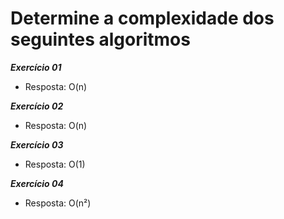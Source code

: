 # Determine a complexidade dos seguintes algoritmos

***Exercício 01***
- Resposta: O(n)


***Exercício 02***
- Resposta: O(n)


***Exercício 03***
- Resposta: O(1)


***Exercício 04***
- Resposta: O(n²)


